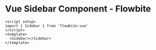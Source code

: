 <script setup>
import SidebarExample from './examples/SidebarExample.vue'
</script>
# Vue Sidebar Component - Flowbite

```vue
<script setup>
import { Sidebar } from 'flowbite-vue'
</script>
<template>
  <Sidebar></Sidebar>
</template>
```

<SidebarExample />
